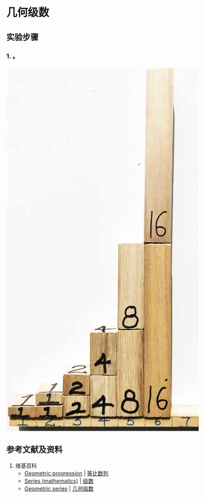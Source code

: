 # 几何级数

## 实验步骤

### 1. 。
![](/images/数系/等比数列/几何级数/1a1.jpg)

## 参考文献及资料

1. 维基百科
	- [Geometric progression](https://en.wikipedia.org/wiki/Geometric_progression) | [等比数列](https://zh.wikipedia.org/wiki/%E7%AD%89%E6%AF%94%E6%95%B0%E5%88%97) 
	- [Series (mathematics)](https://en.wikipedia.org/wiki/Series_(mathematics)) | [级数](https://zh.wikipedia.org/wiki/级数) 
	- [Geometric series](https://en.wikipedia.org/wiki/Geometric_series) | [几何级数](https://zh.wikipedia.org/wiki/几何级数) 